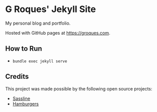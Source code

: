 # G Roques' Jekyll Site
My personal blog and portfolio.

Hosted with GitHub pages at https://groques.com.

## How to Run

* `bundle exec jekyll serve`

## Credits

This project was made possible by the following open source projects:

* [Sassline](https://sassline.com/)
* [Hamburgers](https://jonsuh.com/hamburgers/)

